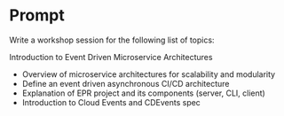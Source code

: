 # Prompt

Write a workshop session for the following list of topics: 

Introduction to Event Driven Microservice Architectures

- Overview of microservice architectures for scalability and modularity
- Define an event driven asynchronous CI/CD architecture
- Explanation of EPR project and its components (server, CLI, client)
- Introduction to Cloud Events and CDEvents spec
